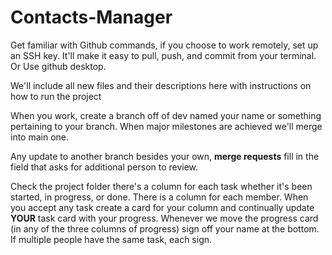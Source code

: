 # Contacts-Manager

Get familiar with Github commands, if you choose to work remotely, set up an SSH key. It'll make it easy to pull, push, and commit from your terminal. Or Use github desktop.

We'll include all new files and their descriptions here with instructions on how to run the project

When you work, create a branch off of dev named your name or something pertaining to your branch. When major 
milestones are achieved we'll merge into main one. 


Any update to another branch besides your own, **merge requests** fill in the field that asks for additional person to review.

Check the project folder there's a column for each task whether it's been started, in progress, or done. There is a column for each member. When you accept any task create a card for your column and continually update **YOUR** task card with your progress. Whenever we move the progress card (in any of the three columns of progress) sign off your name at the bottom. If multiple people have the same task, each sign. 
